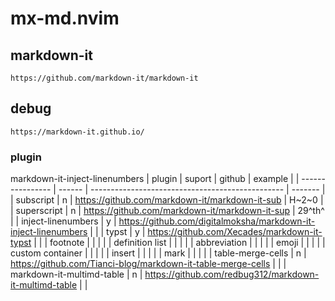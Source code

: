 # mx-md.nvim

## markdown-it

```
https://github.com/markdown-it/markdown-it
```

## debug

```
https://markdown-it.github.io/
```

### plugin

markdown-it-inject-linenumbers
| plugin                    | suport | github                                                            | example |
| ----------------          | ------ | ------------------------------------------------                  | ------- |
| subscript                 | n      | <https://github.com/markdown-it/markdown-it-sub>                  | H~2~0   |
| superscript               | n      | <https://github.com/markdown-it/markdown-it-sup>                  | 29^th^  |
| inject-linenumbers        | y      | <https://github.com/digitalmoksha/markdown-it-inject-linenumbers> |         |
| typst                     | y      | <https://github.com/Xecades/markdown-it-typst>                    |         |
| footnote                  |        |                                                                   |         |
| definition list           |        |                                                                   |         |
| abbreviation              |        |                                                                   |         |
| emoji                     |        |                                                                   |         |
| custom container          |        |                                                                   |         |
| insert                    |        |                                                                   |         |
| mark                      |        |                                                                   |         |
| table-merge-cells         | n      | <https://github.com/Tianci-blog/markdown-it-table-merge-cells>    |         |
| markdown-it-multimd-table | n      | <https://github.com/redbug312/markdown-it-multimd-table>          |         |

